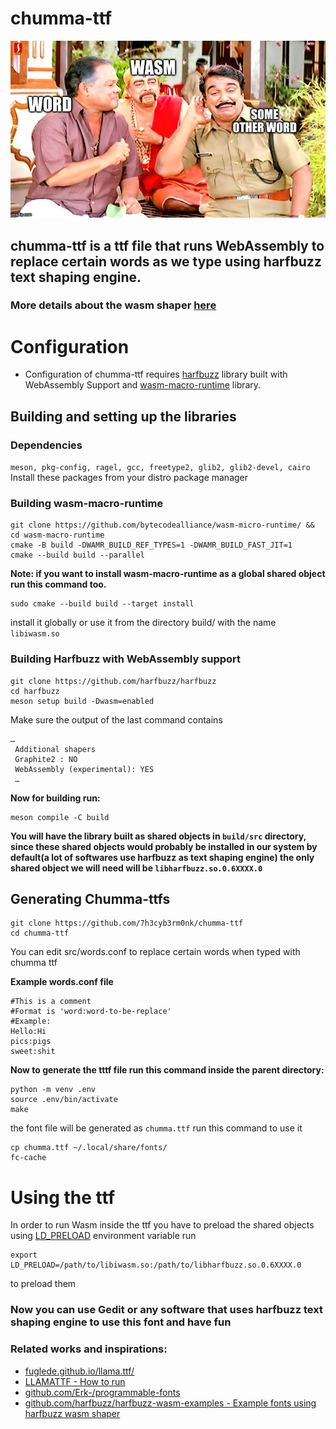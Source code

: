 # chumma-ttf 
![](chumma.jpg)
## chumma-ttf is a ttf file that runs WebAssembly to replace certain words as we type using harfbuzz text shaping engine.
### More details about the wasm shaper [here](https://github.com/harfbuzz/harfbuzz/blob/main/docs/wasm-shaper.md)


# Configuration 
- Configuration of chumma-ttf requires [harfbuzz](https://github.com/harfbuzz/harfbuzz) library built with WebAssembly Support and [wasm-macro-runtime](https://github.com/bytecodealliance/wasm-micro-runtime) library.
## Building and setting up the libraries
### Dependencies
`meson, pkg-config, ragel, gcc, freetype2, glib2, glib2-devel, cairo`
Install these packages from your distro package manager

### Building wasm-macro-runtime
   ```
   git clone https://github.com/bytecodealliance/wasm-micro-runtime/ && cd wasm-macro-runtime
   cmake -B build -DWAMR_BUILD_REF_TYPES=1 -DWAMR_BUILD_FAST_JIT=1
   cmake --build build --parallel
   ```
   **Note: if you want to install wasm-macro-runtime as a global shared object run this command too.**
   ```
   sudo cmake --build build --target install
   ```
   install it globally or use it from the directory build/ with the name `libiwasm.so`

### Building Harfbuzz with WebAssembly support

```
git clone https://github.com/harfbuzz/harfbuzz
cd harfbuzz
meson setup build -Dwasm=enabled
```

Make sure the output of the last command contains

```
…
 Additional shapers
 Graphite2 : NO
 WebAssembly (experimental): YES
 …

```

**Now for building run:**
```
meson compile -C build
```
**You will have the library built as shared objects in `build/src` directory, since these shared objects would probably be installed in our system by default(a lot of softwares use harfbuzz as text shaping engine)
the only shared object we will need will be `libharfbuzz.so.0.6XXXX.0`** 

## Generating Chumma-ttfs

```
git clone https://github.com/7h3cyb3rm0nk/chumma-ttf
cd chumma-ttf
```
You can edit src/words.conf to replace certain words when typed with chumma ttf

**Example words.conf file**
```
#This is a comment
#Format is 'word:word-to-be-replace'
#Example:
Hello:Hi
pics:pigs
sweet:shit
```

**Now to generate the tttf file run this command inside the parent directory:**
```
python -m venv .env
source .env/bin/activate
make
```
the font file will be generated as `chumma.ttf`
run this command to use it
```
cp chumma.ttf ~/.local/share/fonts/
fc-cache
```

# Using the ttf 
In order to run Wasm inside the ttf you have to preload the shared objects using [LD_PRELOAD](https://man7.org/linux/man-pages/man8/ld.so.8.html) environment variable
run
```
export LD_PRELOAD=/path/to/libiwasm.so:/path/to/libharfbuzz.so.0.6XXXX.0
```
to preload them

### Now you can use Gedit or any software that uses harfbuzz text shaping engine to use this font and have fun


### Related works and inspirations:
- [fuglede.github.io/llama.ttf/](https://fuglede.github.io/llama.ttf/)
- [LLAMATTF - How to run](https://7h3cyb3rm0nk.medium.com/llamattf-run-llm-inside-a-font-file-161709907630)
- [github.com/Erk-/programmable-fonts](https://github.com/Erk-/programmable-fonts)
- [github.com/harfbuzz/harfbuzz-wasm-examples - Example fonts using harfbuzz wasm shaper](https://github.com/harfbuzz/harfbuzz-wasm-examples)


